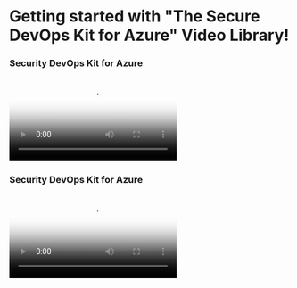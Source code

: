 # Getting started with "The Secure DevOps Kit for Azure" Video Library!
<div class="videoContainer">
    <div class="videoContent">
        <h3 class="videoTitle"><a name="#SecurityDevOpsKitForAzure"></a>Security DevOps Kit for Azure</h3>
        <div class="embed-container">
            <video class="videoThumbnail" poster="/Images/Secure_DevOps_Kit_Azure.png" controls>
                <source src="Images/media/Introduction.mp4" title="" type="video/mp4">
            </video>
        </div>
    </div>
	<div class="videoContent">
        <h3 class="videoTitle"><a name="#SecurityDevOpsKitForAzure"></a>Security DevOps Kit for Azure</h3>
        <div class="embed-container">
            <video class="videoThumbnail" poster="/Images/Secure_DevOps_Kit_Azure.png" controls>
                <source src="Images/media/videoplayback (2).mp4" title="" type="video/mp4">
            </video>
        </div>
    </div>
</div>
